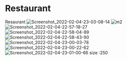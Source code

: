 # Restaurant
Resaurant
![Screenshot_2022-02-04-23-03-08-14](https://user-images.githubusercontent.com/94074275/152608295-ddab3d7c-411e-4a17-8720-c7553ce7af07.jpg)
![m2](https://user-images.githubusercontent.com/94074275/152608643-87a02e81-db9c-48ee-8164-623a5a1b7be5.jpg)
![Screenshot_2022-02-04-22-57-18-27](https://user-images.githubusercontent.com/94074275/152608903-9e5a789c-3789-4c55-975f-c97a16736abe.jpg)
![Screenshot_2022-02-04-22-58-04-89](https://user-images.githubusercontent.com/94074275/152609082-e770f3ad-2dc8-4ec3-9da9-3e216402a5c4.jpg)
![Screenshot_2022-02-04-22-58-43-90](https://user-images.githubusercontent.com/94074275/152609153-743d166f-060f-425c-b178-0c8bf7863d58.jpg)
![Screenshot_2022-02-04-23-00-03-78](https://user-images.githubusercontent.com/94074275/152609202-6d053b5a-34df-4432-ba4d-d46bd6b4b8ad.jpg)
![Screenshot_2022-02-04-23-00-22-62](https://user-images.githubusercontent.com/94074275/152609304-ba200c87-8bc9-40b4-bdaf-26d9b1b4085f.jpg)
![Screenshot_2022-02-04-23-01-00-66](https://user-images.githubusercontent.com/94074275/152609378-57ae208d-13e7-462a-98c2-0e2a72f1423f.jpg)
size :250
